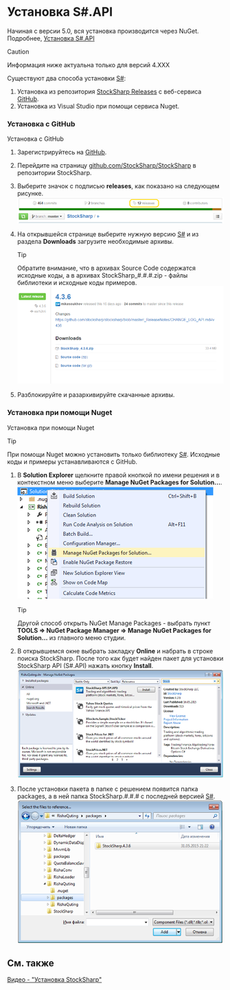 # Установка S\#.API

Начиная с версии 5.0, вся установка производится через NuGet. Подробнее, [Установка S\#.API](https://stocksharp.ru/news/265/rukovodstvo-po-nuget/)

> [!CAUTION]
> Информация ниже актуальна только для версий 4.XXX

Существуют два способа установки [S\#](StockSharpAbout.md):

1. Установка из репозитория [StockSharp Releases](https://github.com/StockSharp/StockSharp/releases/) с веб\-сервиса [GitHub](https://github.com/).
2. Установка из Visual Studio при помощи сервиса Nuget.

### Установка с GitHub

Установка с GitHub

1. Зарегистрируйтесь на [GitHub](https://github.com/).
2. Перейдите на страницу [github.com\/StockSharp\/StockSharp](https://github.com/StockSharp/StockSharp) в репозитории StockSharp.
3. Выберите значок с подписью **releases**, как показано на следующем рисунке.![stocksharp instalation1](../images/stocksharp_instalation1.png)
4. На открывшейся странице выберите нужную версию [S\#](StockSharpAbout.md) и из раздела **Downloads** загрузите необходимые архивы.

   > [!TIP]
   > Обратите внимание, что в архивах Source Code содержатся исходные коды, а в архивах StockSharp\_\#.\#.\#.zip \- файлы библиотеки и исходные коды примеров.  
   > ![stocksharp instalation2](../images/stocksharp_instalation2.png)
5. Разблокируйте и разархивируйте скачанные архивы.

### Установка при помощи Nuget

Установка при помощи Nuget

> [!TIP]
> При помощи Nuget можно установить только библиотеку [S\#](StockSharpAbout.md). Исходные коды и примеры устанавливаются с GitHub.

1. В **Solution Explorer** щелкните правой кнопкой по имени решения и в контекстном меню выберите **Manage NuGet Packages for Solution...**.![stocksharp instalation3](../images/stocksharp_instalation3.png)

   > [!TIP]
   > Другой способ открыть NuGet Manage Packages \- выбрать пункт **TOOLS \=\> NuGet Package Manager \=\> Manage NuGet Packages for Solution...** из главного меню студии.
2. В открывшемся окне выбрать закладку **Online** и набрать в строке поиска StockSharp. После того как будет найден пакет для установки StockSharp API (S\#.API) нажать кнопку **Install**.![stocksharp instalation4](../images/stocksharp_instalation4.png)
3. После установки пакета в папке с решением появится папка packages, а в ней папка StockSharp.\#.\#.\# с последней версией [S\#](StockSharpAbout.md).![stocksharp instalation5](../images/stocksharp_instalation5.png)

## См. также

[Видео \- "Установка StockSharp"](https://youtu.be/9YThBGMeVKE)
